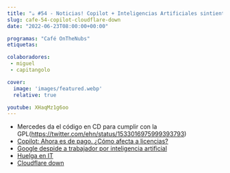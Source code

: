 ```yaml
---
title: "☕️ #54 - Noticias! Copilot + Inteligencias Artificiales sintientes + La caída de cloudflare"
slug: cafe-54-copilot-cloudflare-down
date: "2022-06-23T08:00:00+00:00"

programas: "Café OnTheNubs"
etiquetas:

colaboradores:
 - miguel
 - capitangolo

cover:
  image: 'images/featured.webp'
  relative: true

youtube: XHaqMz1g6oo
---
```


- Mercedes da el código en CD para cumplir con la GPL(https://twitter.com/ehn/status/1533016975999393793)
- [Copilot: Ahora es de pago. ¿Cómo afecta a licencias?](https://www.theregister.com/2022/06/21/githubs_ai_code_assistant_copilot/)
- [Google despide a trabajador por inteligencia artificial](https://www.nytimes.com/2022/06/12/technology/google-chatbot-ai-blake-lemoine.html)
- [Huelga en IT](https://www.genbeta.com/actualidad/trabajadores-consultoras-tecnologicas-iran-a-huelga-jornada-12-horas-unos-sueldos-a-baja)
- [Cloudflare down](https://blog.cloudflare.com/cloudflare-outage-on-june-21-2022/)


